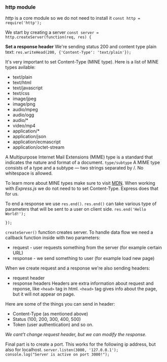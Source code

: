 
### http module 

*http* is a core module so we do not need to install it
```const http = require('http');```

We start by creating a server
```const server = http.createServer(function(req, res) { ```

**Set a response header**
We're sending status 200 and content type plain text:
```res.writeHead(200, {'Content-Type': 'text/plain'});```

It's very important to set Content-Type (MINE type). Here is a list of MINE types avilable:
* text/plain
* text/html
* text/javascript
* text/css
* image/jpeg
* image/png
* audio/mpeg
* audio/ogg
* audio/*
* video/mp4
* application/*
* application/json
* application/ecmascript
* application/octet-stream

A Multipurpose Internet Mail Extensions (MIME) type is a standard that indicates the nature and format of a document.
```type/subtype```
A MIME type consists of a type and a subtype — two strings separated by /. No whitespace is allowed.

To learn more about MINE types make sure to visit [MDN](https://developer.mozilla.org/en-US/docs/Web/HTTP/Basics_of_HTTP/MIME_types).
When working with *Express.js* we do not need to to set Content-Type. Express does that for us.

To end a response we use ```res.end()```.
```res.end()``` can take various type of parameters that will be sent to a user on client side.
```res.end('Hello World!');```

```});```

```createServer()``` function creates server. To handle data flow we need a callback function inside with two parameters:
* request - user requests something from the server (for example certain URL)
* response - we send something to user (for example load new page)

When we create request and a response we're also sending headers:
* request header
* response headers
Headers are extra information about request and reponse, like ```<head>``` tag in html.
```<head>``` tag gives info about the page, but it will not appear on page.

Here are some of the things you can send in header:
* Content-Type (as mentioned above)
* Status (100, 200, 300, 400, 500)
* Token (user authentication)
and so on.

*We cant't change request header, but we can modify the response.*

Final part is to create a port. This works for the following ip address, but also for localhost.
``` server.listen(3000, '127.0.0.1');  ```
``` console.log("Server is active on port 3000!"); ```

